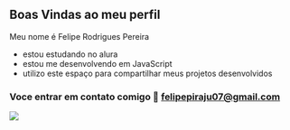 ## Boas Vindas ao meu perfil

Meu nome é Felipe Rodrigues Pereira

- estou estudando no alura
- estou me desenvolvendo em JavaScript
- utilizo este espaço para compartilhar meus projetos desenvolvidos

### Voce entrar em contato comigo 📧 felipepiraju07@gmail.com
 
![](https://media1.tenor.com/m/GfLH--FAp-AAAAAC/palmeiras-gif-animados.gif)
